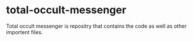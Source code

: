 # total-occult-messenger

Total occult messenger is repositry that contains the code as well as other importent files.
